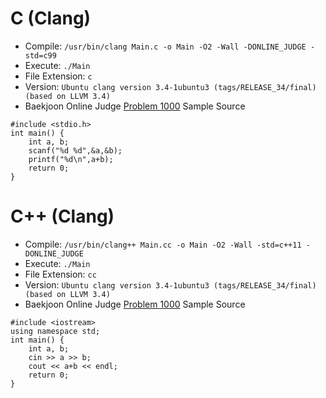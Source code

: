 # C (Clang)

* Compile: `/usr/bin/clang Main.c -o Main -O2 -Wall -DONLINE_JUDGE -std=c99`
* Execute: `./Main`
* File Extension: `c`
* Version: `Ubuntu clang version 3.4-1ubuntu3 (tags/RELEASE_34/final) (based on LLVM 3.4)`
* Baekjoon Online Judge [Problem 1000](https://www.acmicpc.net/problem/1000) Sample Source
````
#include <stdio.h>
int main() {
	int a, b;
	scanf("%d %d",&a,&b);
	printf("%d\n",a+b);
	return 0;
}
````


# C++ (Clang)

* Compile: `/usr/bin/clang++ Main.cc -o Main -O2 -Wall -std=c++11 -DONLINE_JUDGE`
* Execute: `./Main`
* File Extension: `cc`
* Version: `Ubuntu clang version 3.4-1ubuntu3 (tags/RELEASE_34/final) (based on LLVM 3.4)`
* Baekjoon Online Judge [Problem 1000](https://www.acmicpc.net/problem/1000) Sample Source
````
#include <iostream>
using namespace std;
int main() {
	int a, b;
	cin >> a >> b;
	cout << a+b << endl;
	return 0;
}
````



